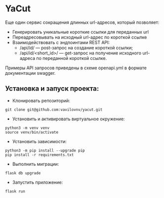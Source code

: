# YaCut 
Еще один сервис сокращения длинных url-адресов, который позволяет:
* Генерировать уникальные короткие ссылки для переданных url 
* Переадресовывать на исходный url-адрес по короткой ссылке
* Взаимодействовать с эндпоинтами REST API:
	- /api/id/ — post-запрос на создание короткой ссылки; 
	- /api/id/<short_id>/ — get-запрос на получение исходного url-адреса по переданной короткой ссылке. 
	
Примеры API запросов приведены в схеме openapi.yml в формате документации swagger.


## Установка и запуск проекта:

* Клонировать репозиторий:

```
git clone git@github.com:vavilovnv/yacut.git
```

* Установить и активировать виртуальное окружение:
```
python3 -m venv venv
source venv/bin/activate
```

* Установить зависимости:

```
python3 -m pip install --upgrade pip
pip install -r requirements.txt
```

* Выполнить миграции: 
``` 
flask db upgrade 
```

* Запустить приложение: 
``` 
flask run
```

